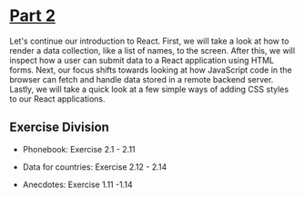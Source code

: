 # [Part 2](https://fullstackopen.com/en/part2)

Let's continue our introduction to React. First, we will take a look at how to render a data collection, like a list of names, to the screen. After this, we will inspect how a user can submit data to a React application using HTML forms. Next, our focus shifts towards looking at how JavaScript code in the browser can fetch and handle data stored in a remote backend server. Lastly, we will take a quick look at a few simple ways of adding CSS styles to our React applications.

## Exercise Division

* Phonebook:  Exercise 2.1 - 2.11
  

* Data for countries:  Exercise 2.12 - 2.14


* Anecdotes:  Exercise 1.11 -1.14
